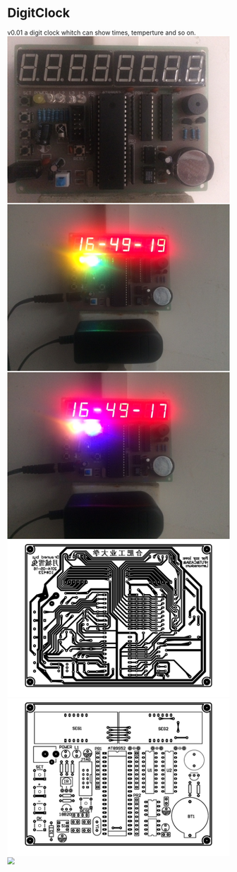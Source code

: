 # DigitClock
v0.01
a digit clock whitch can show times, temperture and so on.
![](https://github.com/suijingfeng/DigitClock/blob/master/sch_pcb/IMG_1569.JPG)
![](https://github.com/suijingfeng/DigitClock/blob/master/sch_pcb/IMG_1568.JPG)
![](https://github.com/suijingfeng/DigitClock/blob/master/sch_pcb/IMG_1566.JPG)
![](https://github.com/suijingfeng/DigitClock/blob/master/sch_pcb/bs.jpg)
![](https://github.com/suijingfeng/DigitClock/blob/master/sch_pcb/bs2_%E5%B8%83%E5%B1%80.jpg)
![](https://github.com/suijingfeng/DigitClock/blob/master/sch_pcb/bs3_PCB%E5%9B%BE.jpg)
